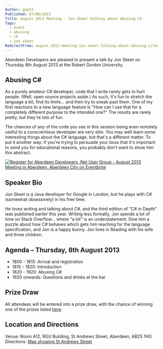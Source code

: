 ```yaml
---
Author: gep13
Published: 07/06/2013
Title: August 2013 Meeting - Jon Skeet talking about Abusing C#
Tags:
  - event
  - abusing
  - c#
  - jon skeet
RedirectFrom: august-2013-meeting-jon-skeet-talking-about-abusing-c/index.html
---
```


Aberdeen Developers are pleased to present a talk by Jon Skeet on Thursday 8th August 2013 at the Robert Gordon University.

## Abusing C\#

As a purely amateur C# developer, code that I write rarely gets to hurt people. (Well, open source projects aside.) As such, it's fun to stretch the language a bit, find its limits... and then try to sneak past them. One of my first reactions to a new language feature is "How can I use that for a completely different purpose to the intended one?" The results are rarely pretty, but they're lots of fun.

The chances of any of the code you see in this session being even remotely useful to a conscientious developer are very slim. You may well learn some interesting things about the C# language, but that's a different matter. To put it another way: if you're trying to persuade your boss that it's important to send you for educational reasons, you probably don't want to show him this abstract.

[![Register for Aberdeen Developers .Net User Group - August 2013 Meeting in Aberdeen, Aberdeen City on Eventbrite](https://www.eventbrite.com/registerbutton?eid=2581657808)](https://adnuguk-aug2013.eventbrite.co.uk/?ebtv=C)

## Speaker Bio

Jon Skeet is a Java developer for Google in London, but he plays with C# (somewhat obsessively) in his free time.

He loves writing and talking about C#, and the third edition of "C# in Depth" was published earlier this year. Writing less formally, Jon spends a lot of time on Stack Overflow... where "a lot" is an understatement. Give him a puzzle about how C# behaves which gets him reaching for the language specification, and Jon is a happy bunny. Jon lives in Reading with his wife and three children.

## Agenda – Thursday, 8th August 2013

* 1800 - 1815: Arrival and registration
* 1815 - 1820: Introduction
* 1820 - 1920: Abusing C#
* 1920 onwards: Questions and drinks at the bar

## Prize Draw

All attendees will be entered into a prize draw, with the chance of winning one of the prizes listed [here](https://www.gep13.co.uk/blog/?p=107).

## Location and Directions

Venue: Room A12, RGU Building, St Andrews Street, Aberdeen, AB25 1HG Directions: [Map showing St Andrews Street](https://www.bing.com/maps/?v=2&cp=57.149542434132776~-2.102723645985436&lvl=17&dir=0&sty=c&eo=1&form=LMLTCC)
